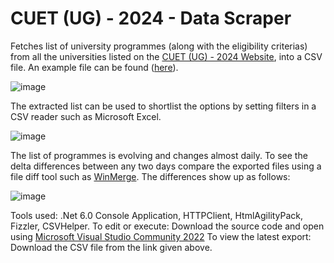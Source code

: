 # CUET (UG) - 2024 - Data Scraper
Fetches list of university programmes (along with the eligibility criterias) from all the universities listed on the [CUET (UG) - 2024 Website](https://cuetug.ntaonline.in/universities/), into a CSV file. An example file can be found ([here](https://github.com/arung2207/cuet-samarth-scraper/blob/main/cuetdata-2024Mar09.csv)).

![image](https://github.com/arung2207/cuet-samarth-scraper/assets/3456937/77d7a9a5-525f-4e51-897e-305dcba09c56)

The extracted list can be used to shortlist the options by setting filters in a CSV reader such as Microsoft Excel.

![image](https://github.com/arung2207/cuet-samarth-scraper/assets/3456937/7ab968c7-c852-475b-84cc-252c7be6d19f)

The list of programmes is evolving and changes almost daily. To see the delta differences between any two days compare the exported files using a file diff tool such as [WinMerge](https://winmerge.org/). The differences show up as follows:

![image](https://github.com/arung2207/cuet-samarth-scraper/assets/3456937/0dd92d84-36b9-4303-bedb-9e054f9e6bd6)

Tools used: .Net 6.0 Console Application, HTTPClient, HtmlAgilityPack, Fizzler, CSVHelper.
To edit or execute: Download the source code and open using [Microsoft Visual Studio Community 2022](https://visualstudio.microsoft.com/vs/community/)
To view the latest export: Download the CSV file from the link given above.
